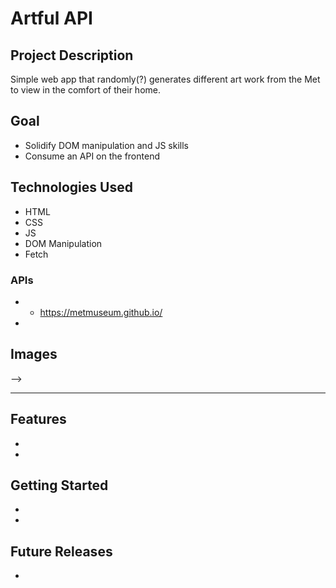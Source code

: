 # Artful API

<!-- maybe a cover image here -->

## Project Description

Simple web app that randomly(?) generates different art work from the Met to view in the comfort of their home.

## Goal

- Solidify DOM manipulation and JS skills
- Consume an API on the frontend

## Technologies Used

- HTML
- CSS
- JS
- DOM Manipulation
- Fetch

### APIs

- - https://metmuseum.github.io/
-

## Images

<!-- ### Page 1

<!-- image here -->

<!-- description -->

<!-- ### Page 2 -->

<!-- image here -->

<!-- description -->

<!-- ### Page 3 -->

<!-- image here -->

<!-- description --> -->

---

## Features

-
-

## Getting Started

-
-

## Future Releases

-
